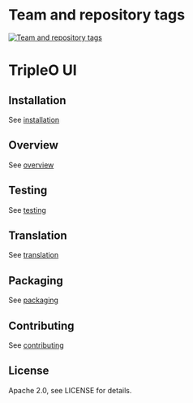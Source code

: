 Team and repository tags
========================

[![Team and repository tags](http://governance.openstack.org/badges/tripleo-ui.svg)](http://governance.openstack.org/reference/tags/index.html)

TripleO UI
==========

## Installation

See [installation](docs/installation.rst)

## Overview

See [overview](docs/overview.rst)

## Testing

See [testing](docs/testing.rst)

## Translation

See [translation](docs/translation.rst)

## Packaging

See [packaging](docs/packaging.rst)

## Contributing

See [contributing](docs/contributing.rst)


## License

Apache 2.0, see LICENSE for details.
